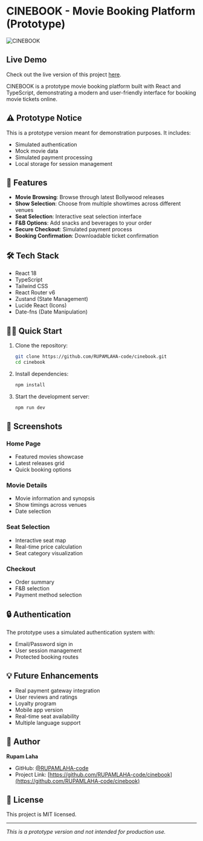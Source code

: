 # CINEBOOK - Movie Booking Platform (Prototype)

![CINEBOOK](https://images.unsplash.com/photo-1489599849927-2ee91cede3ba?auto=format&fit=crop&q=80&w=1200)

## Live Demo

Check out the live version of this project [here](https://magical-custard-c8c3c1.netlify.app).

CINEBOOK is a prototype movie booking platform built with React and TypeScript, demonstrating a modern and user-friendly interface for booking movie tickets online.

## ⚠️ Prototype Notice

This is a prototype version meant for demonstration purposes. It includes:
- Simulated authentication
- Mock movie data
- Simulated payment processing
- Local storage for session management

## 🚀 Features

- **Movie Browsing**: Browse through latest Bollywood releases
- **Show Selection**: Choose from multiple showtimes across different venues
- **Seat Selection**: Interactive seat selection interface
- **F&B Options**: Add snacks and beverages to your order
- **Secure Checkout**: Simulated payment process
- **Booking Confirmation**: Downloadable ticket confirmation

## 🛠️ Tech Stack

- React 18
- TypeScript
- Tailwind CSS
- React Router v6
- Zustand (State Management)
- Lucide React (Icons)
- Date-fns (Date Manipulation)

## 🏃‍♂️ Quick Start

1. Clone the repository:
   ```bash
   git clone https://github.com/RUPAMLAHA-code/cinebook.git
   cd cinebook
   ```
2. Install dependencies:
   ```bash
   npm install
   ```
3. Start the development server:
   ```bash
   npm run dev
   ```

## 📱 Screenshots

### Home Page
- Featured movies showcase
- Latest releases grid
- Quick booking options

### Movie Details
- Movie information and synopsis
- Show timings across venues
- Date selection

### Seat Selection
- Interactive seat map
- Real-time price calculation
- Seat category visualization

### Checkout
- Order summary
- F&B selection
- Payment method selection

## 🔒 Authentication

The prototype uses a simulated authentication system with:
- Email/Password sign in
- User session management
- Protected booking routes

## 💡 Future Enhancements

- Real payment gateway integration
- User reviews and ratings
- Loyalty program
- Mobile app version
- Real-time seat availability
- Multiple language support

## 👤 Author

**Rupam Laha**
- GitHub: [@RUPAMLAHA-code](https://github.com/RUPAMLAHA-code)
- Project Link: [https://github.com/RUPAMLAHA-code/cinebook](https://github.com/RUPAMLAHA-code/cinebook)

## 📝 License

This project is MIT licensed.

---

*This is a prototype version and not intended for production use.*
